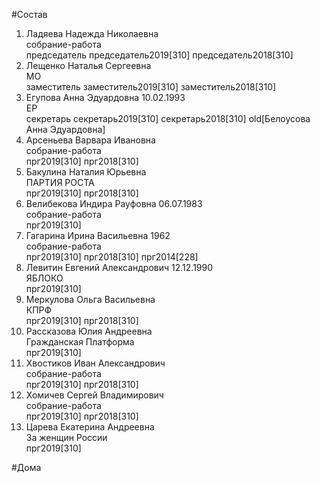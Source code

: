 #Состав  
1. Ладяева Надежда Николаевна  
    собрание-работа  
    председатель председатель2019[310] председатель2018[310]  
2. Лещенко Наталья Сергеевна  
    МО  
    заместитель заместитель2019[310] заместитель2018[310]  
3. Егупова Анна Эдуардовна 10.02.1993  
    ЕР  
    секретарь секретарь2019[310] секретарь2018[310] old[Белоусова Анна Эдуардовна]  
4. Арсеньева Варвара Ивановна  
    собрание-работа  
    прг2019[310] прг2018[310]  
5. Бакулина Наталия Юрьевна  
    ПАРТИЯ РОСТА  
    прг2019[310] прг2018[310]  
6. Велибекова Индира Рауфовна 06.07.1983  
    собрание-работа  
    прг2019[310]  
7. Гагарина Ирина Васильевна 1962  
    собрание-работа  
    прг2019[310] прг2018[310] прг2014[228]  
8. Левитин Евгений Александрович 12.12.1990  
    ЯБЛОКО  
    прг2019[310]  
9. Меркулова Ольга Васильевна  
    КПРФ  
    прг2019[310] прг2018[310]  
10. Рассказова Юлия Андреевна  
    Гражданская Платформа  
    прг2019[310]  
11. Хвостиков Иван Александрович  
    собрание-работа  
    прг2019[310] прг2018[310]  
12. Хомичев Сергей Владимирович  
    собрание-работа  
    прг2019[310] прг2018[310]  
13. Царева Екатерина Андреевна  
    За женщин России  
    прг2019[310]  
  
#Дома  
  
